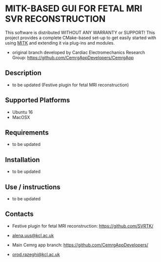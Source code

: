 MITK-BASED GUI FOR FETAL MRI SVR RECONSTRUCTION 
=======================================

This software is distributed WITHOUT ANY WARRANTY or SUPPORT! This project provides a complete CMake-based set-up to get easily started with using [MITK](http://www.mitk.org) and extending it via plug-ins and modules.

- original branch developed by Cardiac Electromechanics Research Group: https://github.com/CemrgAppDevelopers/CemrgApp 


Description 
------------------------------------------

- to be updated (Festive plugin for fetal MRI reconstruction)


Supported Platforms
------------------------------------------
- Ubuntu 16
- MacOSX 


Requirements
------------------------------------------
- to be updated 


Installation 
------------------------------------------
- to be updated 


Use / instructions 
------------------------------------------
- to be updated 


Contacts
------------------------------------------
- Festive plugin for fetal MRI reconstruction: https://github.com/SVRTK/
- alena.uus@kcl.ac.uk

- Main Cemrg app branch: https://github.com/CemrgAppDevelopers/
- orod.razeghi@kcl.ac.uk

